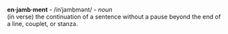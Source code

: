 **en·jamb·ment** - /inˈjambmənt/ - _noun_<br>
(in verse) the continuation of a sentence without a pause beyond the end of a line, couplet, or stanza.

